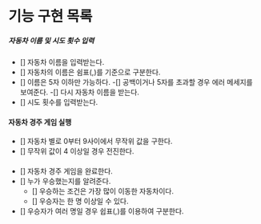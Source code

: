 # 기능 구현 목록

##### 자동차 이름 및 시도 횟수 입력
- [] 자동차 이름을 입력받는다.
- [] 자동차의 이름은 쉼표(,)를 기준으로 구분한다.
- [] 이름은 5자 이하만 가능하다.
  -[] 공백이거나 5자를 초과할 경우 에러 메세지를 보여준다.
  -[] 다시 자동차 이름을 받는다.
- [] 시도 횟수를 입력받는다.

#### 자동차 경주 게임 실행 
- [] 자동차 별로 0부터 9사이에서 무작위 값을 구한다.
- [] 무작위 값이 4 이상일 경우 전진한다.

####
- [] 자동차 경주 게임을 완료한다.
- [] 누가 우승했는지를 알려준다. 
  - [] 우승하는 조건은 가장 많이 이동한 자동차이다.
  - [] 우승자는 한 명 이상일 수 있다.
- [] 우승자가 여러 명일 경우 쉽표(,)를 이용하여 구분한다.

